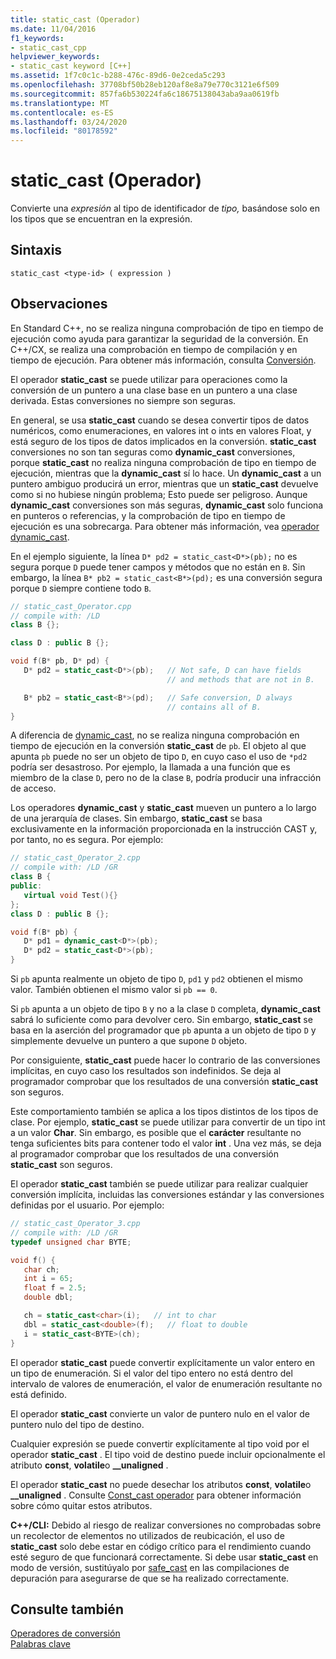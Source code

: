 ```yaml
---
title: static_cast (Operador)
ms.date: 11/04/2016
f1_keywords:
- static_cast_cpp
helpviewer_keywords:
- static_cast keyword [C++]
ms.assetid: 1f7c0c1c-b288-476c-89d6-0e2ceda5c293
ms.openlocfilehash: 37708bf50b28eb120af8e8a79e770c3121e6f509
ms.sourcegitcommit: 857fa6b530224fa6c18675138043aba9aa0619fb
ms.translationtype: MT
ms.contentlocale: es-ES
ms.lasthandoff: 03/24/2020
ms.locfileid: "80178592"
---
```

# <a name="static_cast-operator"></a>static_cast (Operador)

Convierte una *expresión* al tipo de identificador de *tipo,* basándose solo en los tipos que se encuentran en la expresión.

## <a name="syntax"></a>Sintaxis

```
static_cast <type-id> ( expression )
```

## <a name="remarks"></a>Observaciones

En Standard C++, no se realiza ninguna comprobación de tipo en tiempo de ejecución como ayuda para garantizar la seguridad de la conversión. En C++/CX, se realiza una comprobación en tiempo de compilación y en tiempo de ejecución. Para obtener más información, consulta [Conversión](casting.md).

El operador **static_cast** se puede utilizar para operaciones como la conversión de un puntero a una clase base en un puntero a una clase derivada. Estas conversiones no siempre son seguras.

En general, se usa **static_cast** cuando se desea convertir tipos de datos numéricos, como enumeraciones, en valores int o ints en valores Float, y está seguro de los tipos de datos implicados en la conversión. **static_cast** conversiones no son tan seguras como **dynamic_cast** conversiones, porque **static_cast** no realiza ninguna comprobación de tipo en tiempo de ejecución, mientras que la **dynamic_cast** sí lo hace. Un **dynamic_cast** a un puntero ambiguo producirá un error, mientras que un **static_cast** devuelve como si no hubiese ningún problema; Esto puede ser peligroso. Aunque **dynamic_cast** conversiones son más seguras, **dynamic_cast** solo funciona en punteros o referencias, y la comprobación de tipo en tiempo de ejecución es una sobrecarga. Para obtener más información, vea [operador dynamic_cast](../cpp/dynamic-cast-operator.md).

En el ejemplo siguiente, la línea `D* pd2 = static_cast<D*>(pb);` no es segura porque `D` puede tener campos y métodos que no están en `B`. Sin embargo, la línea `B* pb2 = static_cast<B*>(pd);` es una conversión segura porque `D` siempre contiene todo `B`.

```cpp
// static_cast_Operator.cpp
// compile with: /LD
class B {};

class D : public B {};

void f(B* pb, D* pd) {
   D* pd2 = static_cast<D*>(pb);   // Not safe, D can have fields
                                   // and methods that are not in B.

   B* pb2 = static_cast<B*>(pd);   // Safe conversion, D always
                                   // contains all of B.
}
```

A diferencia de [dynamic_cast](../cpp/dynamic-cast-operator.md), no se realiza ninguna comprobación en tiempo de ejecución en la conversión **static_cast** de `pb`. El objeto al que apunta `pb` puede no ser un objeto de tipo `D`, en cuyo caso el uso de `*pd2` podría ser desastroso. Por ejemplo, la llamada a una función que es miembro de la clase `D`, pero no de la clase `B`, podría producir una infracción de acceso.

Los operadores **dynamic_cast** y **static_cast** mueven un puntero a lo largo de una jerarquía de clases. Sin embargo, **static_cast** se basa exclusivamente en la información proporcionada en la instrucción CAST y, por tanto, no es segura. Por ejemplo:

```cpp
// static_cast_Operator_2.cpp
// compile with: /LD /GR
class B {
public:
   virtual void Test(){}
};
class D : public B {};

void f(B* pb) {
   D* pd1 = dynamic_cast<D*>(pb);
   D* pd2 = static_cast<D*>(pb);
}
```

Si `pb` apunta realmente un objeto de tipo `D`, `pd1` y `pd2` obtienen el mismo valor. También obtienen el mismo valor si `pb == 0`.

Si `pb` apunta a un objeto de tipo `B` y no a la clase `D` completa, **dynamic_cast** sabrá lo suficiente como para devolver cero. Sin embargo, **static_cast** se basa en la aserción del programador que `pb` apunta a un objeto de tipo `D` y simplemente devuelve un puntero a que supone `D` objeto.

Por consiguiente, **static_cast** puede hacer lo contrario de las conversiones implícitas, en cuyo caso los resultados son indefinidos. Se deja al programador comprobar que los resultados de una conversión **static_cast** son seguros.

Este comportamiento también se aplica a los tipos distintos de los tipos de clase. Por ejemplo, **static_cast** se puede utilizar para convertir de un tipo int a un valor **Char**. Sin embargo, es posible que el **carácter** resultante no tenga suficientes bits para contener todo el valor **int** . Una vez más, se deja al programador comprobar que los resultados de una conversión **static_cast** son seguros.

El operador **static_cast** también se puede utilizar para realizar cualquier conversión implícita, incluidas las conversiones estándar y las conversiones definidas por el usuario. Por ejemplo:

```cpp
// static_cast_Operator_3.cpp
// compile with: /LD /GR
typedef unsigned char BYTE;

void f() {
   char ch;
   int i = 65;
   float f = 2.5;
   double dbl;

   ch = static_cast<char>(i);   // int to char
   dbl = static_cast<double>(f);   // float to double
   i = static_cast<BYTE>(ch);
}
```

El operador **static_cast** puede convertir explícitamente un valor entero en un tipo de enumeración. Si el valor del tipo entero no está dentro del intervalo de valores de enumeración, el valor de enumeración resultante no está definido.

El operador **static_cast** convierte un valor de puntero nulo en el valor de puntero nulo del tipo de destino.

Cualquier expresión se puede convertir explícitamente al tipo void por el operador **static_cast** . El tipo void de destino puede incluir opcionalmente el atributo **const**, **volatile**o **__unaligned** .

El operador **static_cast** no puede desechar los atributos **const**, **volatile**o **__unaligned** . Consulte [Const_cast operador](../cpp/const-cast-operator.md) para obtener información sobre cómo quitar estos atributos.

**C++/CLI:** Debido al riesgo de realizar conversiones no comprobadas sobre un recolector de elementos no utilizados de reubicación, el uso de **static_cast** solo debe estar en código crítico para el rendimiento cuando esté seguro de que funcionará correctamente. Si debe usar **static_cast** en modo de versión, sustitúyalo por [safe_cast](../extensions/safe-cast-cpp-component-extensions.md) en las compilaciones de depuración para asegurarse de que se ha realizado correctamente.

## <a name="see-also"></a>Consulte también

[Operadores de conversión](../cpp/casting-operators.md)<br/>
[Palabras clave](../cpp/keywords-cpp.md)
